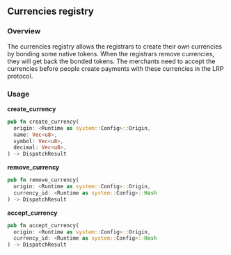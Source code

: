 ## Currencies registry 
### Overview
The currencies registry allows the registrars to create their own currencies by bonding some native tokens. When the registrars remove currencies, they will get back the bonded tokens. The merchants need to accept the currencies before people create payments with these currencies in the LRP protocol.

### Usage

**create_currency**
```rs
pub fn create_currency(
  origin: <Runtime as system::Config>::Origin,
  name: Vec<u8>,
  symbol: Vec<u8>,
  decimal: Vec<u8>,
) -> DispatchResult
```

**remove_currency**
```rs
pub fn remove_currency(
  origin: <Runtime as system::Config>::Origin,
  currency_id: <Runtime as system::Config>::Hash
) -> DispatchResult
```

**accept_currency**
```rs
pub fn accept_currency(
  origin: <Runtime as system::Config>::Origin,
  currency_id: <Runtime as system::Config>::Hash
) -> DispatchResult
```